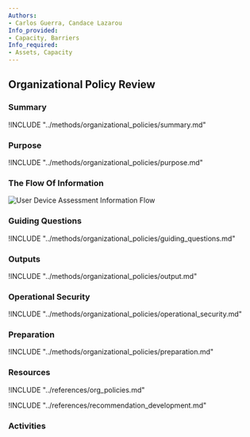 ```yaml
---
Authors:
- Carlos Guerra, Candace Lazarou
Info_provided:
- Capacity, Barriers
Info_required:
- Assets, Capacity
---
```


## Organizational Policy Review

### Summary
!INCLUDE "../methods/organizational_policies/summary.md"

### Purpose
!INCLUDE "../methods/organizational_policies/purpose.md"

### The Flow Of Information
![User Device Assessment Information Flow](images/info_flows/organizational_policies.svg)

### Guiding Questions
!INCLUDE "../methods/organizational_policies/guiding_questions.md"




### Outputs
!INCLUDE "../methods/organizational_policies/output.md"

### Operational Security
!INCLUDE "../methods/organizational_policies/operational_security.md"

### Preparation
!INCLUDE "../methods/organizational_policies/preparation.md"

### Resources
<div class="greybox">
!INCLUDE "../references/org_policies.md"

!INCLUDE "../references/recommendation_development.md"


</div>

### Activities
